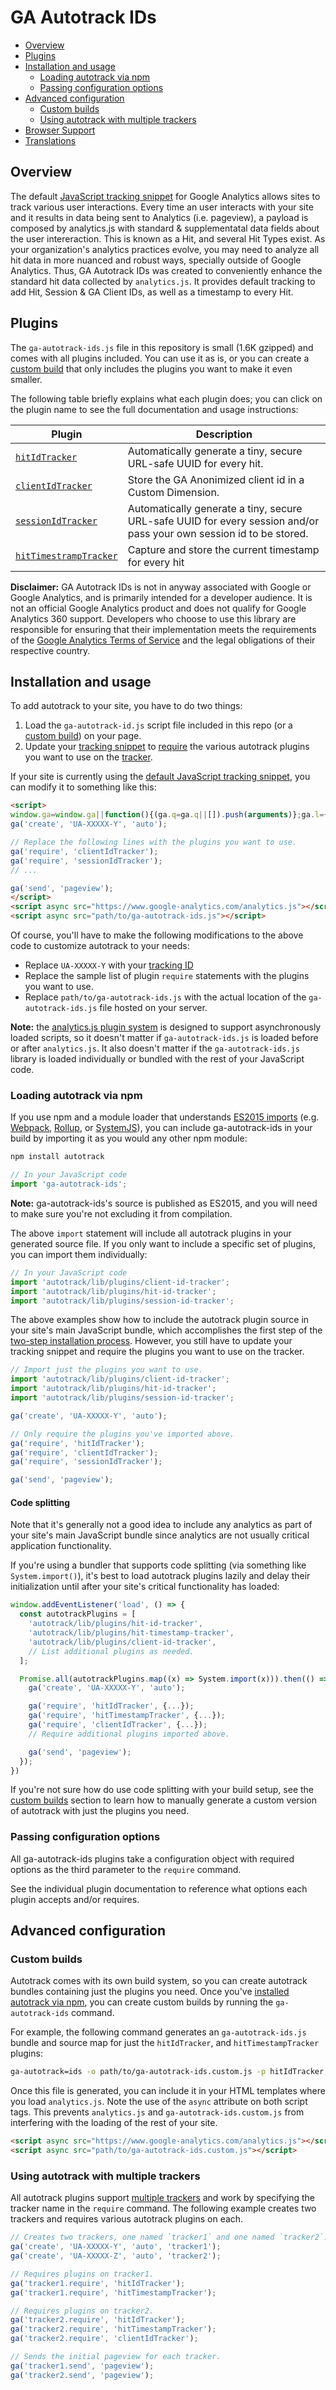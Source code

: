 # GA Autotrack IDs

- [Overview](#overview)
- [Plugins](#plugins)
- [Installation and usage](#installation-and-usage)
  - [Loading autotrack via npm](#loading-autotrack-via-npm)
  - [Passing configuration options](#passing-configuration-options)
- [Advanced configuration](#advanced-configuration)
  - [Custom builds](#custom-builds)
  - [Using autotrack with multiple trackers](#using-autotrack-with-multiple-trackers)
- [Browser Support](#browser-support)
- [Translations](#translations)

## Overview

The default [JavaScript tracking snippet](https://developers.google.com/analytics/devguides/collection/analyticsjs/) for Google Analytics allows sites to track various user interactions. Every time an user interacts with your site and it results in data being sent to Analytics (i.e. pageview), a payload is composed by analytics.js with standard & supplementatal data fields about the user intereraction. This is known as a Hit, and several Hit Types exist. As your organization's analytics practices evolve, you may need to analyze all hit data in more nuanced and robust ways, specially outside of Google Analytics. Thus, GA Autotrack IDs was created to conveniently enhance the standard hit data collected by `analytics.js`. It provides default tracking to add Hit, Session & GA Client IDs, as well as a timestamp to every Hit.

## Plugins

The `ga-autotrack-ids.js` file in this repository is small (1.6K gzipped) and comes with all plugins included. You can use it as is, or you can create a [custom build](#custom-builds) that only includes the plugins you want to make it even smaller.

The following table briefly explains what each plugin does; you can click on the plugin name to see the full documentation and usage instructions:

| Plugin             | Description                                                       |
| ------------------ | ----------------------------------------------------------------------------------- |
| [`hitIdTracker`](/docs/plugins/hit-id-tracker.md) | Automatically generate a tiny, secure URL-safe UUID for every hit. |
| [`clientIdTracker`](/docs/plugins/client-id-tracker.md) | Store the GA  Anonimized client id in a Custom Dimension. |
| [`sessionIdTracker`](/docs/plugins/session-id-tracker.md) | Automatically generate a tiny, secure URL-safe UUID for every session and/or pass your own session id to be stored. |
| [`hitTimestrampTracker`](/docs/plugins/hit-timestamp-tracker.md) | Capture and store the current timestamp for every hit |



**Disclaimer:** GA Autotrack IDs is not in anyway associated with Google or Google Analytics, and is primarily intended for a developer audience. It is not an official Google Analytics product and does not qualify for Google Analytics 360 support. Developers who choose to use this library are responsible for ensuring that their implementation meets the requirements of the [Google Analytics Terms of Service](https://www.google.com/analytics/terms/us.html) and the legal obligations of their respective country.

## Installation and usage

To add autotrack to your site, you have to do two things:

1. Load the `ga-autotrack-id.js` script file included in this repo (or a [custom build](#custom-builds)) on your page.
2. Update your [tracking snippet](https://developers.google.com/analytics/devguides/collection/analyticsjs/tracking-snippet-reference) to [require](https://developers.google.com/analytics/devguides/collection/analyticsjs/using-plugins) the various autotrack plugins you want to use on the [tracker](https://developers.google.com/analytics/devguides/collection/analyticsjs/creating-trackers).

If your site is currently using the [default JavaScript tracking snippet](https://developers.google.com/analytics/devguides/collection/analyticsjs/tracking-snippet-reference), you can modify it to something like this:

```html
<script>
window.ga=window.ga||function(){(ga.q=ga.q||[]).push(arguments)};ga.l=+new Date;
ga('create', 'UA-XXXXX-Y', 'auto');

// Replace the following lines with the plugins you want to use.
ga('require', 'clientIdTracker');
ga('require', 'sessionIdTracker');
// ...

ga('send', 'pageview');
</script>
<script async src="https://www.google-analytics.com/analytics.js"></script>
<script async src="path/to/ga-autotrack-ids.js"></script>
```

Of course, you'll have to make the following modifications to the above code to customize autotrack to your needs:

- Replace `UA-XXXXX-Y` with your [tracking ID](https://support.google.com/analytics/answer/1032385)
- Replace the sample list of plugin `require` statements with the plugins you want to use.
- Replace `path/to/ga-autotrack-ids.js` with the actual location of the `ga-autotrack-ids.js` file hosted on your server.

**Note:** the [analytics.js plugin system](https://developers.google.com/analytics/devguides/collection/analyticsjs/using-plugins) is designed to support asynchronously loaded scripts, so it doesn't matter if `ga-autotrack-ids.js` is loaded before or after `analytics.js`. It also doesn't matter if the `ga-autotrack-ids.js` library is loaded individually or bundled with the rest of your JavaScript code.

### Loading autotrack via npm

If you use npm and a module loader that understands [ES2015 imports](https://developer.mozilla.org/en-US/docs/Web/JavaScript/Reference/Statements/import) (e.g. [Webpack](https://webpack.js.org/), [Rollup](http://rollupjs.org/), or [SystemJS](https://github.com/systemjs/systemjs)), you can include ga-autotrack-ids in your build by importing it as you would any other npm module:

```sh
npm install autotrack
```

```js
// In your JavaScript code
import 'ga-autotrack-ids';
```
**Note:** ga-autotrack-ids's source is published as ES2015, and you will need to make sure you're not excluding it from compilation.

The above `import` statement will include all autotrack plugins in your generated source file. If you only want to include a specific set of plugins, you can import them individually:

```js
// In your JavaScript code
import 'autotrack/lib/plugins/client-id-tracker';
import 'autotrack/lib/plugins/hit-id-tracker';
import 'autotrack/lib/plugins/session-id-tracker';
```

The above examples show how to include the autotrack plugin source in your site's main JavaScript bundle, which accomplishes the first step of the [two-step installation process](#installation-and-usage). However, you still have to update your tracking snippet and require the plugins you want to use on the tracker.

```js
// Import just the plugins you want to use.
import 'autotrack/lib/plugins/client-id-tracker';
import 'autotrack/lib/plugins/hit-id-tracker';
import 'autotrack/lib/plugins/session-id-tracker';

ga('create', 'UA-XXXXX-Y', 'auto');

// Only require the plugins you've imported above.
ga('require', 'hitIdTracker');
ga('require', 'clientIdTracker');
ga('require', 'sessionIdTracker');

ga('send', 'pageview');
```

#### Code splitting

Note that it's generally not a good idea to include any analytics as part of your site's main JavaScript bundle since analytics are not usually critical application functionality.

If you're using a bundler that supports code splitting (via something like `System.import()`), it's best to load autotrack plugins lazily and delay their initialization until after your site's critical functionality has loaded:

```js
window.addEventListener('load', () => {
  const autotrackPlugins = [
    'autotrack/lib/plugins/hit-id-tracker',
    'autotrack/lib/plugins/hit-timestamp-tracker',
    'autotrack/lib/plugins/client-id-tracker',
    // List additional plugins as needed.
  ];

  Promise.all(autotrackPlugins.map((x) => System.import(x))).then(() => {
    ga('create', 'UA-XXXXX-Y', 'auto');

    ga('require', 'hitIdTracker', {...});
    ga('require', 'hitTimestampTracker', {...});
    ga('require', 'clientIdTracker', {...});
    // Require additional plugins imported above.

    ga('send', 'pageview');
  });
})
```

If you're not sure how do use code splitting with your build setup, see the [custom builds](#custom-builds) section to learn how to manually generate a custom version of autotrack with just the plugins you need.

### Passing configuration options

All ga-autotrack-ids plugins take a configuration object with required options as the third parameter to the `require` command.

See the individual plugin documentation to reference what options each plugin accepts and/or requires.

## Advanced configuration

### Custom builds

Autotrack comes with its own build system, so you can create autotrack bundles containing just the plugins you need. Once you've [installed autotrack via npm](#loading-autotrack-via-npm), you can create custom builds by running the `ga-autotrack-ids` command.

For example, the following command generates an `ga-autotrack-ids.js` bundle and source map for just the `hitIdTracker`, and `hitTimestampTracker` plugins:

```sh
ga-autotrack=ids -o path/to/ga-autotrack-ids.custom.js -p hitIdTracker,hitTimestampTracker
```

Once this file is generated, you can include it in your HTML templates where you load `analytics.js`. Note the use of the `async` attribute on both script tags. This prevents `analytics.js` and `ga-autotrack-ids.custom.js` from interfering with the loading of the rest of your site.

```html
<script async src="https://www.google-analytics.com/analytics.js"></script>
<script async src="path/to/ga-autotrack-ids.custom.js"></script>
```

### Using autotrack with multiple trackers

All autotrack plugins support [multiple trackers](https://developers.google.com/analytics/devguides/collection/analyticsjs/creating-trackers#working_with_multiple_trackers) and work by specifying the tracker name in the `require` command. The following example creates two trackers and requires various autotrack plugins on each.

```js
// Creates two trackers, one named `tracker1` and one named `tracker2`.
ga('create', 'UA-XXXXX-Y', 'auto', 'tracker1');
ga('create', 'UA-XXXXX-Z', 'auto', 'tracker2');

// Requires plugins on tracker1.
ga('tracker1.require', 'hitIdTracker');
ga('tracker1.require', 'hitTimestampTracker');

// Requires plugins on tracker2.
ga('tracker2.require', 'hitIdTracker');
ga('tracker2.require', 'hitTimestampTracker');
ga('tracker2.require', 'clientIdTracker');

// Sends the initial pageview for each tracker.
ga('tracker1.send', 'pageview');
ga('tracker2.send', 'pageview');
```
